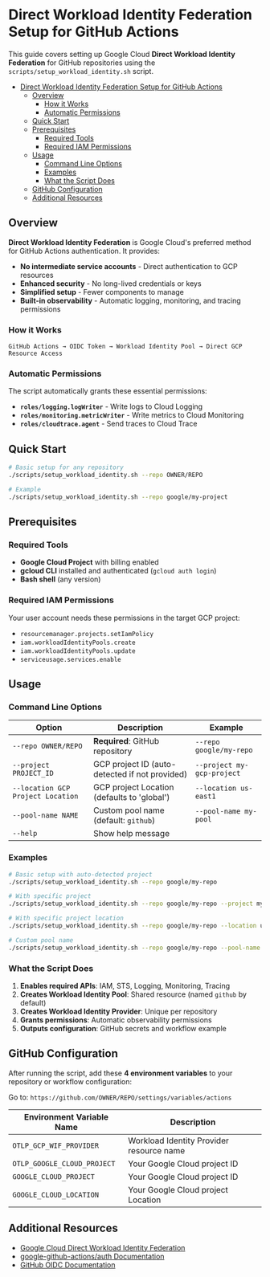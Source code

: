 # Direct Workload Identity Federation Setup for GitHub Actions

This guide covers setting up Google Cloud **Direct Workload Identity Federation** for GitHub repositories using the `scripts/setup_workload_identity.sh` script.

- [Direct Workload Identity Federation Setup for GitHub Actions](#direct-workload-identity-federation-setup-for-github-actions)
  - [Overview](#overview)
    - [How it Works](#how-it-works)
    - [Automatic Permissions](#automatic-permissions)
  - [Quick Start](#quick-start)
  - [Prerequisites](#prerequisites)
    - [Required Tools](#required-tools)
    - [Required IAM Permissions](#required-iam-permissions)
  - [Usage](#usage)
    - [Command Line Options](#command-line-options)
    - [Examples](#examples)
    - [What the Script Does](#what-the-script-does)
  - [GitHub Configuration](#github-configuration)
  - [Additional Resources](#additional-resources)


## Overview

**Direct Workload Identity Federation** is Google Cloud's preferred method for GitHub Actions authentication. It provides:

- **No intermediate service accounts** - Direct authentication to GCP resources
- **Enhanced security** - No long-lived credentials or keys
- **Simplified setup** - Fewer components to manage
- **Built-in observability** - Automatic logging, monitoring, and tracing permissions

### How it Works

```
GitHub Actions → OIDC Token → Workload Identity Pool → Direct GCP Resource Access
```

### Automatic Permissions

The script automatically grants these essential permissions:
- **`roles/logging.logWriter`** - Write logs to Cloud Logging
- **`roles/monitoring.metricWriter`** - Write metrics to Cloud Monitoring
- **`roles/cloudtrace.agent`** - Send traces to Cloud Trace

## Quick Start

```bash
# Basic setup for any repository
./scripts/setup_workload_identity.sh --repo OWNER/REPO

# Example
./scripts/setup_workload_identity.sh --repo google/my-project
```

## Prerequisites

### Required Tools
- **Google Cloud Project** with billing enabled
- **gcloud CLI** installed and authenticated (`gcloud auth login`)
- **Bash shell** (any version)

### Required IAM Permissions
Your user account needs these permissions in the target GCP project:
- `resourcemanager.projects.setIamPolicy`
- `iam.workloadIdentityPools.create`
- `iam.workloadIdentityPools.update`
- `serviceusage.services.enable`

## Usage

### Command Line Options

| Option | Description | Example |
|--------|-------------|---------|
| `--repo OWNER/REPO` | **Required**: GitHub repository | `--repo google/my-repo` |
| `--project PROJECT_ID` | GCP project ID (auto-detected if not provided) | `--project my-gcp-project` |
| `--location GCP Project Location` | GCP project Location (defaults to 'global') | `--location us-east1` |
| `--pool-name NAME` | Custom pool name (default: `github`) | `--pool-name my-pool` |
| `--help` | Show help message | |

### Examples

```bash
# Basic setup with auto-detected project
./scripts/setup_workload_identity.sh --repo google/my-repo

# With specific project
./scripts/setup_workload_identity.sh --repo google/my-repo --project my-gcp-project

# With specific project location
./scripts/setup_workload_identity.sh --repo google/my-repo --location us-east1

# Custom pool name
./scripts/setup_workload_identity.sh --repo google/my-repo --pool-name my-custom-pool
```

### What the Script Does

1. **Enables required APIs**: IAM, STS, Logging, Monitoring, Tracing
2. **Creates Workload Identity Pool**: Shared resource (named `github` by default)
3. **Creates Workload Identity Provider**: Unique per repository
4. **Grants permissions**: Automatic observability permissions
5. **Outputs configuration**: GitHub secrets and workflow example

## GitHub Configuration


After running the script, add these **4 environment variables** to your repository or workflow configuration:

Go to: `https://github.com/OWNER/REPO/settings/variables/actions`

| Environment Variable Name         | Description                                      |
|-----------------------------------|--------------------------------------------------|
| `OTLP_GCP_WIF_PROVIDER`           | Workload Identity Provider resource name         |
| `OTLP_GOOGLE_CLOUD_PROJECT`       | Your Google Cloud project ID                     |
| `GOOGLE_CLOUD_PROJECT`            | Your Google Cloud project ID                     |
| `GOOGLE_CLOUD_LOCATION`           | Your Google Cloud project Location               |

## Additional Resources

- [Google Cloud Direct Workload Identity Federation](https://cloud.google.com/iam/docs/workload-identity-federation)
- [google-github-actions/auth Documentation](https://github.com/google-github-actions/auth)
- [GitHub OIDC Documentation](https://docs.github.com/en/actions/deployment/security-hardening-your-deployments/about-security-hardening-with-openid-connect)
